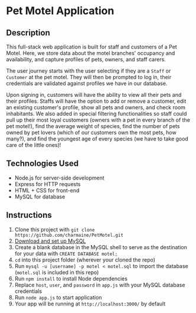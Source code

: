 # Pet Motel Application

## Description
This full-stack web application is built for staff and customers of a Pet Motel. Here, we store data about the motel branches' occupancy and availability, and capture profiles of pets, owners, and staff carers.

The user journey starts with the user selecting if they are a `Staff` or `Customer` at the pet motel. They will then be prompted to log in, their credentials are validated against profiles we have in our database.

Upon signing in, customers will have the ability to view all their pets and their profiles. Staffs will have the option to add or remove a customer, edit an existing customer's profile, show all pets and owners, and check room inhabitants. We also added in special filtering functionalities so staff could pull up their most loyal customers (owners with a pet in every branch of the pet motel!), find the average weight of species, find the number of pets owned by pet lovers (which of our customers own the most pets, how many?), and find the youngest age of every species (we have to take good care of the little ones)!



## Technologies Used
- Node.js for server-side development
- Express for HTTP requests
- HTML + CSS for front-end
- MySQL for database

## Instructions
1. Clone this project with `git clone https://github.com/charmaine/PetMotel.git`
2. [Download and set up MySQL](https://dev.mysql.com/doc/mysql-osx-excerpt/5.7/en/osx-installation-pkg.html)
3. Create a blank database in the MySQL shell to serve as the destination for your data with `CREATE DATABASE motel;`
4. `cd` into this project folder (wherever your cloned the repo)
5. Run `mysql -u [username] -p motel < motel.sql` to import the database (`motel.sql` is included in this repo)
6. Run `npm install` to install Node dependencies
7. Replace `host`, `user`, and `password` in `app.js` with your MySQL database credentials
7. Run `node app.js` to start application
8. Your app will be running at `http://localhost:3000/` by default
